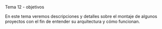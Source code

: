 Tema 12 - objetivos

En este tema veremos descripciones y detalles sobre el montaje de algunos proyectos con el fin de entender su arquitectura y cómo funcionan.
